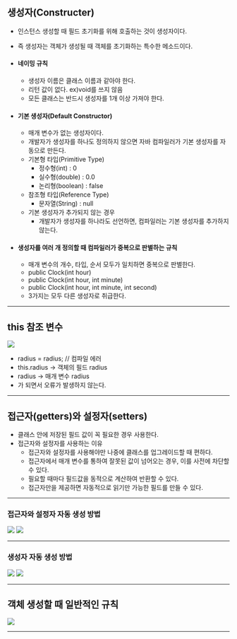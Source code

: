 
## 생성자(Constructer)
- 인스턴스 생성할 때 필드 초기화를 위해 호출하는 것이 생성자이다.
- 즉 생성자는 객체가 생성될 때 객체를 초기화하는 특수한 메소드이다.

- #### 네이밍 규칙
	- 생성자 이름은 클래스 이름과 같아야 한다.
	- 리턴 값이 없다. ex)void를 쓰지 않음
	- 모든 클래스는 반드시 생성자를 1개 이상 가져야 한다.

- #### 기본 생성자(Default Constructor)
	- 매개 변수가 없는 생성자이다.
	- 개발자가 생성자를 하나도 정의하지 않으면 자바 컴파일러가 기본 생성자를 자동으로 만든다.
	- 기본형 타입(Primitive Type)
		- 정수형(int) : 0
		- 실수형(double) : 0.0
		- 논리형(boolean) : false
	- 참조형 타입(Reference Type)
		- 문자열(String) : null
	- 기본 생성자가 추가되지 않는 경우
		- 개발자가 생성자를 하나라도 선언하면, 컴파일러는 기본 생성자를 추가하지 않는다.

- #### 생성자를 여러 개 정의할 때 컴파일러가 중복으로 판별하는 규칙
	- 매개 변수의 개수, 타입, 순서 모두가 일치하면 중복으로 판별한다.
	- public Clock(int hour)
	- public Clock(int hour, int minute)
	- public Clock(int hour, int minute, int second)
	- 3가지는 모두 다른 생성자로 취급한다.
	

---
## this 참조 변수

![](this.jpg)
- radius = radius; // 컴파일 에러
- this.radius -> 객체의 필드 radius
- radius -> 매개 변수 radius
- 가 되면서 오류가 발생하지 않는다.
---
## 접근자(getters)와 설정자(setters)
- 클래스 안에 저장된 필드 값이 꼭 필요한 경우 사용한다.
- 접근자와 설정자를 사용하는 이유
	- 접근자와 설정자를 사용해야만 나중에 클래스를 업그레이드할 때 편하다.
	- 접근자에서 매개 변수를 통하여 잘못된 값이 넘어오는 경우, 이를 사전에 차단할 수 있다.
	- 필요할 때마다 필드값을 동적으로 계산하여 반환할 수 있다.
	- 접근자만을 제공하면 자동적으로 읽기만 가능한 필드를 만들 수 있다.
---
### 접근자와 설정자 자동 생성 방법

![](autoGenerate3.jpg)
![](autoGenerate4.jpg)

---
### 생성자 자동 생성 방법

![](autoGenerate1.jpg)
![](autoGenerate2.jpg)

---
## 객체 생성할 때 일반적인 규칙
![](cup.jpg)

---

